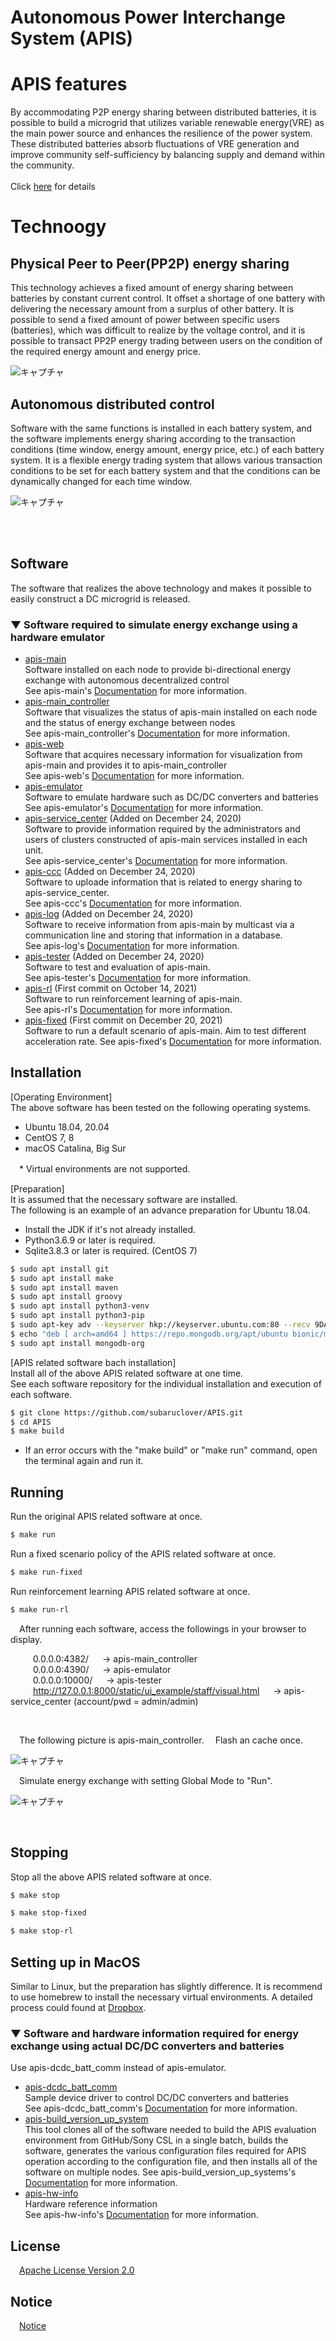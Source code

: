 # Autonomous Power Interchange System (APIS)

# APIS features  
By accommodating P2P energy sharing between distributed batteries, it is possible to build a microgrid that utilizes variable renewable energy(VRE) as the main power source and enhances the resilience of the power system. These distributed batteries absorb fluctuations of VRE generation and improve community self-sufficiency by balancing supply and demand within the community. 
 <br />  
Click [here](https://www.sonycsl.co.jp/tokyo/11481/) for details
 <br />  
# Technoogy

## Physical Peer to Peer(PP2P) energy sharing
This technology achieves a fixed amount of energy sharing between batteries by constant current control. It offset a shortage of one battery with delivering the necessary amount from a surplus of other battery. It is possible to send a fixed amount of power between specific users (batteries), which was difficult to realize by the voltage control, and it is possible to transact PP2P energy trading between users on the condition of the required energy amount and energy price. 

![キャプチャ](https://user-images.githubusercontent.com/71874910/95694571-c0c47080-0c6d-11eb-9935-89d62e43228c.PNG)

## Autonomous distributed control
Software with the same functions is installed in each battery system, and the software implements energy sharing according to the transaction conditions (time window, energy amount, energy price, etc.) of each battery system. It is a flexible energy trading system that allows various transaction conditions to be set for each battery system and that the conditions can be dynamically changed for each time window. 

![キャプチャ](https://user-images.githubusercontent.com/71874910/95833927-3ff19b80-0d77-11eb-9bc7-1994e641d5fd.PNG)

 <br />  
 <br />  

## Software  
The software that realizes the above technology and makes it possible to easily construct a DC microgrid is released.  

### ▼ Software required to simulate energy exchange using a hardware emulator 
 - [apis-main](https://github.com/SonyCSL/apis-main)  
  Software installed on each node to provide bi-directional energy exchange with autonomous decentralized control   
  See apis-main's [Documentation](https://github.com/SonyCSL/apis-main/blob/master/doc/en/apis-main_specification_en.md) for more information.  
 - [apis-main_controller](https://github.com/SonyCSL/apis-main_controller)   
  Software that visualizes the status of apis-main installed on each node and the status of energy exchange between nodes  
  See apis-main_controller's [Documentation](https://github.com/SonyCSL/apis-main_controller/blob/master/doc/en/apis-main-controller_specification_en.md) for more information. 
 - [apis-web](https://github.com/SonyCSL/apis-web)  
  Software that acquires necessary information for visualization from apis-main and provides it to apis-main_controller  
  See apis-web's [Documentation](https://github.com/SonyCSL/apis-web/blob/master/doc/en/apis-web_specification_en.md) for more information. 
 - [apis-emulator](https://github.com/SonyCSL/apis-emulator)  
  Software to emulate hardware such as DC/DC converters and batteries   
  See apis-emulator's [Documentation](https://github.com/SonyCSL/apis-emulator/blob/master/doc/en/apis-emulator_specification_en.md) for more information.  
 - [apis-service_center](https://github.com/SonyCSL/apis-service_center)  (Added on December 24, 2020)  
  Software to provide information required by the administrators and users of clusters constructed of apis-main services installed in each unit.  
  See apis-service_center's [Documentation](https://github.com/SonyCSL/apis-service_center/blob/main/doc/en/apis-service_center_specification_EN.md) for more information.  
 - [apis-ccc](https://github.com/SonyCSL/apis-ccc)  (Added on December 24, 2020)  
  Software to uploade information that is related to energy sharing to apis-service_center.  
  See apis-ccc's [Documentation](https://github.com/SonyCSL/apis-ccc/blob/main/doc/en/apis-ccc_specification_EN.md) for more information. 
 - [apis-log](https://github.com/SonyCSL/apis-log)  (Added on December 24, 2020)  
  Software to receive information from apis-main by multicast via a communication line and storing that information in a database.  
  See apis-log's [Documentation](https://github.com/SonyCSL/apis-log/blob/main/doc/en/apis-log_specification_EN.md) for more information. 
 - [apis-tester](https://github.com/SonyCSL/apis-tester)  (Added on December 24, 2020)  
  Software to test and evaluation of apis-main.  
  See apis-tester's [Documentation](https://github.com/SonyCSL/apis-tester/blob/main/doc/en/apis-tester_specification_EN.md) for more information. 
 - [apis-rl](https://github.com/subaruclover/apis-rl)  (First commit on October 14, 2021)  
   Software to run reinforcement learning of apis-main.  
   See apis-rl's [Documentation](https://github.com/subaruclover/apis-rl/blob/main/doc/apis-rl_specification_en.md) for more information. 
 - [apis-fixed](https://github.com/subaruclover/apis-fixed)  (First commit on December 20, 2021)  
 Software to run a default scenario of apis-main. Aim to test different acceleration rate. 
 See apis-fixed's [Documentation](https://github.com/subaruclover/apis-fixed/blob/main/doc/apis-fixed_specification_en.md#3-functions) for more information. 
  

 
 ## Installation  
 
  [Operating Environment]  
  The above software has been tested on the following operating systems.  
  - Ubuntu 18.04, 20.04  
  - CentOS 7, 8   
  - macOS Catalina, Big Sur
 
 　* Virtual environments are not supported.  
 
 [Preparation]   
  It is assumed that the necessary software are installed.    
  The following is an example of an advance preparation for Ubuntu 18.04.   
  * Install the JDK if it's not already installed.   
  * Python3.6.9 or later is required. 
  * Sqlite3.8.3 or later is required. (CentOS 7)
  
```bash
$ sudo apt install git
$ sudo apt install make
$ sudo apt install maven
$ sudo apt install groovy
$ sudo apt install python3-venv
$ sudo apt install python3-pip
$ sudo apt-key adv --keyserver hkp://keyserver.ubuntu.com:80 --recv 9DA31620334BD75D9DCB49F368818C72E52529D4
$ echo "deb [ arch=amd64 ] https://repo.mongodb.org/apt/ubuntu bionic/mongodb-org/4.0 multiverse" | sudo tee /etc/apt/sources.list.d/mongodb-org-4.0.list
$ sudo apt install mongodb-org
```

[APIS related software bach installation]  
 Install all of the above APIS related software at one time.   
 See each software repository for the individual installation and execution of each software.    
 
 ```bash
$ git clone https://github.com/subaruclover/APIS.git
$ cd APIS
$ make build
```

* If an error occurs with the "make build" or "make run" command, open the terminal again and run it.  
 
## Running  
Run the original APIS related software at once.    

 ```bash
$ make run
```

Run a fixed scenario policy of the APIS related software at once.    

 ```bash
$ make run-fixed
```

Run reinforcement learning APIS related software at once.    

 ```bash
$ make run-rl
```

 &emsp;After running each software, access the followings in your browser to display.   
 
 &emsp; &emsp; 0.0.0.0:4382/  &emsp; -> apis-main_controller  
 &emsp; &emsp; 0.0.0.0:4390/  &emsp; -> apis-emulator   
 &emsp; &emsp; 0.0.0.0:10000/ &emsp; -> apis-tester  
 &emsp; &emsp; http://127.0.0.1:8000/static/ui_example/staff/visual.html   &emsp; -> apis-service_center (account/pwd = admin/admin)  
 
  <br />  
 
  &emsp;The following picture is apis-main_controller.
  &emsp;Flash an cache once.
 
 ![キャプチャ](https://user-images.githubusercontent.com/71874910/97250475-602a5b80-1849-11eb-95bd-b8c1cac57c61.PNG)
 
 &emsp;Simulate energy exchange with setting Global Mode to "Run".  
 
 ![キャプチャ](https://user-images.githubusercontent.com/71874910/96272423-0932b400-1009-11eb-9a90-f9e5bd49baef.PNG)
 
 <br />  
 
 
 ## Stopping
Stop all the above APIS related software at once.   

```bash
$ make stop
```


 ```bash
$ make stop-fixed
```

 ```bash
$ make stop-rl
```

## Setting up in MacOS 
Similar to Linux, but the preparation has slightly difference. It is 
recommend to use homebrew to install the necessary virtual environments. 
A detailed process could found at [Dropbox](https://paper.dropbox.com/doc/Installation-of-APIS-on-MacOS-yMl7Y7qofbLHPB98nL5uG).
  
### ▼ Software and hardware information required for energy exchange using actual DC/DC converters and batteries
Use apis-dcdc_batt_comm instead of apis-emulator.  
 
 - [apis-dcdc_batt_comm](https://github.com/SonyCSL/apis-dcdc_batt_comm)  
  Sample device driver to control DC/DC converters and  batteries    
  See apis-dcdc_batt_comm's [Documentation](https://github.com/SonyCSL/apis-dcdc_batt_comm/blob/master/doc/en/apis-dcdc_batt_comm_specification_en.md) for more information.  
 - [apis-build_version_up_system](https://github.com/SonyCSL/apis-build_version_up_system)  
 This tool clones all of the software needed to build the APIS evaluation environment from GitHub/Sony CSL in a single batch, builds the software, generates the various configuration files required for APIS operation according to the configuration file, and then installs all of the software on multiple nodes.
  See apis-build_version_up_systems's [Documentation](https://github.com/SonyCSL/apis-build_version_up_system/blob/main/doc/en/apis-build_version_up_system_specification_EN.md) for more information.  
 - [apis-hw-info](https://github.com/SonyCSL/apis-hw-info)  
  Hardware reference information  
  See apis-hw-info's [Documentation](https://github.com/SonyCSL/apis-hw-info/blob/main/MAIN-DOCUMENT_EN.md) for more information.

 ## License
&emsp;[Apache License Version 2.0](https://github.com/oes-github/APIS/blob/master/LICENSE)


## Notice
&emsp;[Notice](https://github.com/oes-github/APIS/blob/master/NOTICE.md)
